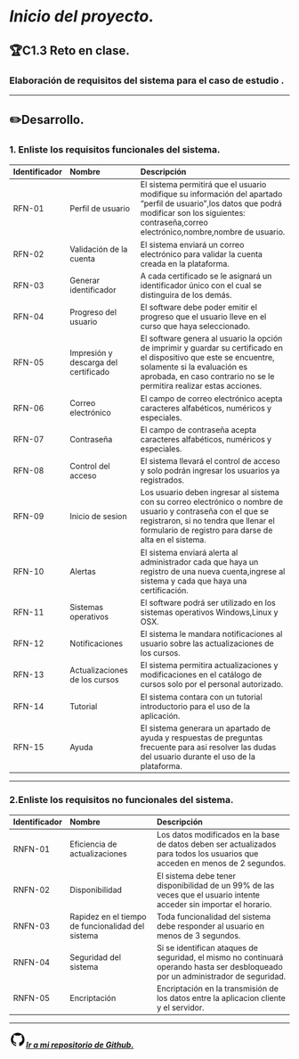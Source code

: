 # ***Inicio del proyecto.*** 
 ## 🏆**C1.3 Reto en clase.** 
### Elaboración de requisitos del sistema para el caso de estudio .
---
 
 ## ✏️**Desarrollo.** 

### **1. Enliste los requisitos funcionales del sistema.**

Identificador |Nombre | Descripción|
|:----|:----|:----|
|RFN-01|Perfil de usuario|El sistema permitirá que el usuario modifique su información del apartado “perfil de usuario”,los datos que podrá modificar son los siguientes: contraseña,correo electrónico,nombre,nombre de usuario.
|RFN-02|Validación de la cuenta|El sistema enviará un correo electrónico para validar la cuenta creada en la plataforma.
|RFN-03|Generar identificador|A cada certificado se le asignará un identificador único con el cual se distinguira de los demás.
|RFN-04|Progreso del usuario|El software debe poder emitir el progreso que el usuario lleve en el curso que haya seleccionado.
|RFN-05|Impresión y descarga del certificado|El software genera al usuario la opción de imprimir y guardar su certificado en el dispositivo que este se encuentre, solamente si la evaluación es aprobada, en caso contrario no se le permitira realizar estas acciones.
|RFN-06|Correo electrónico|El campo de correo electrónico acepta caracteres alfabéticos, numéricos y especiales.
|RFN-07|Contraseña|El campo de contraseña acepta caracteres alfabéticos, numéricos y especiales.
|RFN-08|Control del acceso|El sistema llevará el control de acceso y solo podrán ingresar los usuarios ya registrados.
|RFN-09|Inicio de sesion|Los usuario deben ingresar al sistema con su correo electrónico o nombre de usuario y contraseña con el que se registraron, si no tendra que llenar el formulario de registro para darse de alta en el sistema.
|RFN-10|Alertas|El sistema enviará alerta al administrador cada que haya un registro de una nueva cuenta,ingrese al sistema y cada que haya una certificación.
|RFN-11|Sistemas operativos|El software podrá ser utilizado en los sistemas operativos Windows,Linux y OSX.
|RFN-12|Notificaciones|El sistema le mandara notificaciones al usuario sobre las actualizaciones de los cursos.
|RFN-13|Actualizaciones de los cursos|El sistema permitira actualizaciones y modificaciones en el catálogo de cursos solo por el personal autorizado.
|RFN-14|Tutorial|El sistema contara con un tutorial introductorio para el uso de la aplicación.
|RFN-15|Ayuda |El sistema generara un apartado de ayuda y respuestas de preguntas frecuente para así resolver las dudas del usuario durante el uso de la plataforma.




---
### **2.Enliste los requisitos no funcionales del sistema.**
Identificador |Nombre | Descripción|
|:----|:----|:----|
|RNFN-01|Eficiencia de actualizaciones|Los datos modificados en la base de datos deben ser actualizados para todos los usuarios que acceden en menos de 2 segundos.
|RNFN-02|Disponibilidad|El sistema debe tener disponibilidad de un 99% de las veces que el usuario intente acceder sin importar el horario.
|RNFN-03|Rapidez en el tiempo de funcionalidad del sistema|Toda funcionalidad del sistema debe responder al usuario en menos de 3 segundos.
|RNFN-04|Seguridad del sistema|Si se identifican ataques de seguridad, el mismo no continuará operando hasta ser desbloqueado por un administrador de seguridad.
|RNFN-05|Encriptación|Encriptación en la transmisión de los datos entre la aplicacion cliente y el servidor.

---

<img src=Images/github1600.png width=30 height=30>[***Ir a mi repositorio de Github.***](https://github.com/DianaHFer/Analisis-avanzado-de-software)
